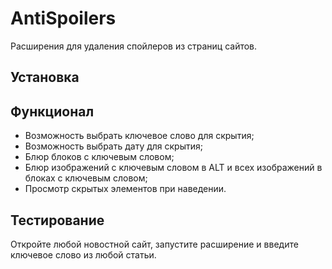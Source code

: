 # AntiSpoilers
Расширения для удаления спойлеров из страниц сайтов.

## Установка



## Функционал

- Возможность выбрать ключевое слово для скрытия;
- Возможность выбрать дату для скрытия;
- Блюр блоков с ключевым словом;
- Блюр изображений с ключевым словом в ALT и всех изображений в блоках с ключевым словом;
- Просмотр скрытых элементов при наведении.

## Тестирование

Откройте любой новостной сайт, запустите расширение и введите ключевое слово из любой статьи.